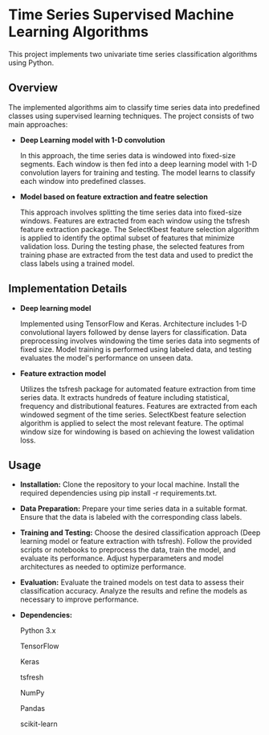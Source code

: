 # Time Series Supervised Machine Learning Algorithms

This project implements two univariate time series classification algorithms using Python.

## Overview

The implemented algorithms aim to classify time series data into predefined classes using supervised learning techniques. The project consists of two main approaches:

- **Deep Learning model with 1-D convolution**

  In this approach, the time series data is windowed into fixed-size segments.
  Each window is then fed into a deep learning model with 1-D convolution layers for training and testing.
  The model learns to classify each window into predefined classes.
  
- **Model based on feature extraction and featre selection**
  
  This approach involves splitting the time series data into fixed-size windows.
  Features are extracted from each window using the tsfresh feature extraction package.
  The SelectKbest feature selection algorithm is applied to identify the optimal subset of features that minimize validation loss.
  During the testing phase, the selected features from training phase are extracted from the test data and used to predict the class labels using a trained model.

## Implementation Details

  - **Deep learning model**
    
    Implemented using TensorFlow and Keras.
    Architecture includes 1-D convolutional layers followed by dense layers for classification.
    Data preprocessing involves windowing the time series data into segments of fixed size.
    Model training is performed using labeled data, and testing evaluates the model's performance on unseen data.

  - **Feature extraction model**
    
    Utilizes the tsfresh package for automated feature extraction from time series data. It extracts hundreds of feature including statistical, frequency and distributional features.
    Features are extracted from each windowed segment of the time series.
    SelectKbest feature selection algorithm is applied to select the most relevant feature. The optimal window size for windowing is based on achieving the lowest validation loss.

## Usage

  - **Installation:**
    Clone the repository to your local machine.
    Install the required dependencies using pip install -r requirements.txt.

- **Data Preparation:**
  Prepare your time series data in a suitable format.
  Ensure that the data is labeled with the corresponding class labels.

- **Training and Testing:**
    Choose the desired classification approach (Deep learning model or feature extraction with tsfresh).
    Follow the provided scripts or notebooks to preprocess the data, train the model, and evaluate its performance.
    Adjust hyperparameters and model architectures as needed to optimize performance.

- **Evaluation:**
    Evaluate the trained models on test data to assess their classification accuracy.
    Analyze the results and refine the models as necessary to improve performance.

- **Dependencies:**

    Python 3.x
  
    TensorFlow
  
    Keras
  
    tsfresh
  
    NumPy
  
    Pandas
  
    scikit-learn


